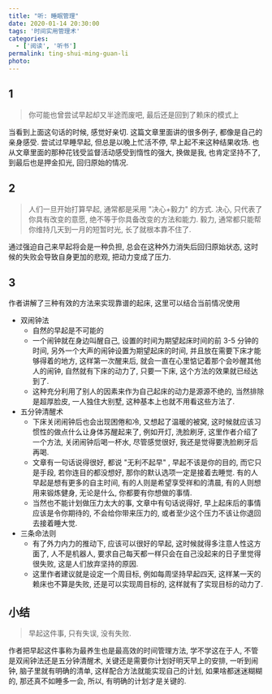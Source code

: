 ```yaml
---
title: "听: 睡眠管理"
date: 2020-01-14 20:30:00
tags: '时间实用管理术'
categories:
  - ['阅读', '听书']
permalink: ting-shui-ming-guan-li
photo:
---
```


## 1

> 你可能也曾尝试早起却又半途而废吧, 最后还是回到了赖床的模式上

当看到上面这句话的时候, 感觉好亲切. 这篇文章里面讲的很多例子, 都像是自己的亲身感受. 尝试过早睡早起, 但总是以晚上忙活不停, 早上起不来这种结果收场. 也从文章里面的那种花钱受监督活动感受到惰性的强大, 换做是我, 也肯定坚持不了, 到最后也是押金扣光, 回归原始的情况.

<!-- more -->

## 2

> 人们一旦开始打算早起, 通常都是采用 "决心+毅力" 的方式. 决心, 只代表了你具有改变的意愿, 绝不等于你具备改变的方法和能力. 毅力, 通常都只能帮你维持几天到一月的短暂时光, 长了就根本靠不住了.

通过强迫自己来早起将会是一种负担, 总会在这种外力消失后回归原始状态, 这时候的失败会导致自身更加的悲观, 把动力变成了压力.

## 3

作者讲解了三种有效的方法来实现靠谱的起床, 这里可以结合当前情况使用

- 双闹钟法
  - 自然的早起是不可能的
  - 一个闹钟就在身边叫醒自己, 设置的时间为期望起床时间的前 3-5 分钟的时间, 另外一个大声的闹钟设置为期望起床的时间, 并且放在需要下床才能够得着的地方, 这样第一次醒来后, 就会一直在心里惦记着那个会吵醒其他人的闹钟, 自然就有下床的动力了, 只要一下床, 这个方法的效果就已经达到了.
  - 这种充分利用了别人的因素来作为自己起床的动力是源源不绝的, 当然排除是超厚脸皮, 一人独住大别墅, 这种基本上也就不用看这些方法了.
- 五分钟清醒术
  - 下床关闭闹钟后也会出现困倦和冷, 又想起了温暖的被窝, 这时候就应该习惯性的做点什么让身体苏醒起来了, 例如开灯, 洗脸刷牙, 这里作者介绍了一个方法, 关闭闹钟后喝一杯水, 尽管感觉很好, 我还是觉得要洗脸刷牙后再喝.
  - 文章有一句话说得很好, 都说 "无利不起早" , 早起不该是你的目的, 而它只是手段, 若你连目的都没想好, 那你的默认选项一定是接着去睡觉. 有的人早起是想有更多的自主时间, 有的人则是希望享受祥和的清晨, 有的人则想用来锻炼健身, 无论是什么, 你都要有你想做的事情.
  - 当然也不能计划做压力太大的事, 文章中有句话说得好, 早上起床后的事情应该是令你期待的, 不会给你带来压力的, 或者至少这个压力不该让你退回去接着睡大觉.
- 三条命法则
  - 有了外力内力的推动下, 应该可以很好的早起, 这时候就得多注意人性这方面了, 人不是机器人, 要求自己每天都一样只会在自己没起来的日子里觉得很失败, 这是人们放弃坚持的原因.
  - 这里作者建议就是设定一个周目标, 例如每周坚持早起四天, 这样某一天的赖床也不算是失败, 还是可以实现周目标的, 这样就有了实现目标的动力了.

## 小结

> 早起这件事, 只有失误, 没有失败.

作者把早起这件事称为最养生也是最高效的时间管理方法, 学不学这在于人, 不管是双闹钟法还是五分钟清醒术, 关键还是需要你计划好明天早上的安排, 一听到闹钟, 脑子里就有明确的清单, 这样配合方法就能实现自己的计划, 如果啥都迷迷糊糊的, 那还真不如睡多一会, 所以, 有明确的计划才是关键的.
